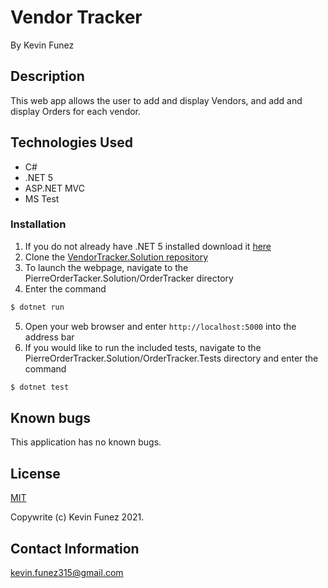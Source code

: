 # Vendor Tracker

By Kevin Funez

## Description

This web app allows the user to add and display Vendors, and add and display Orders for each vendor.

## Technologies Used

* C#
* .NET 5
* ASP.NET MVC
* MS Test

### Installation
1. If you do not already have .NET 5 installed download it [here](https://dotnet.microsoft.com/download/dotnet/5.0)
1. Clone the [VendorTracker.Solution repository](https://github.com/KevinFunez5/PierreOrderTacker.Solutions.git) 
1. To launch the webpage, navigate to the PierreOrderTacker.Solution/OrderTracker directory
1. Enter the command
```cs
$ dotnet run
```
5. Open your web browser and enter `http://localhost:5000` into the address bar
6. If you would like to run the included tests, navigate to the PierreOrderTracker.Solution/OrderTracker.Tests directory and enter the command
```cs
$ dotnet test
```

## Known bugs

This application has no known bugs.

## License

[MIT](https://opensource.org/licenses/MIT)

Copywrite (c) Kevin Funez 2021.

## Contact Information

kevin.funez315@gmail.com